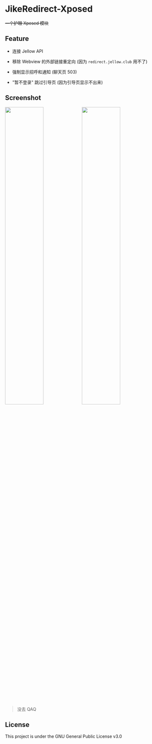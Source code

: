 # JikeRedirect-Xposed

~~一个护眼 Xposed 模块~~

## Feature

- 连接 Jellow API

- 移除 Webview 的外部链接重定向 (因为 `redirect.jellow.club` 用不了)

- 强制显示招呼和通知 (聊天页 503)

- "暂不登录" 跳过引导页 (因为引导页显示不出来)

## Screenshot

<img src="https://user-images.githubusercontent.com/26399680/63209559-1f976400-c115-11e9-82fe-6cbeef580d04.jpg" width="50%"/><img src="https://user-images.githubusercontent.com/26399680/63209558-1f976400-c115-11e9-85b6-494fb00cd81a.jpg" width="50%"/>

> 没去 QAQ

## License

This project is under the GNU General Public License v3.0